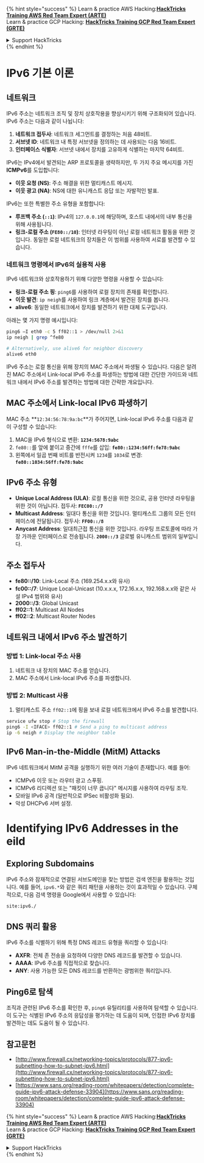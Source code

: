 {% hint style="success" %}
Learn & practice AWS Hacking:<img src="/.gitbook/assets/arte.png" alt="" data-size="line">[**HackTricks Training AWS Red Team Expert (ARTE)**](https://training.hacktricks.xyz/courses/arte)<img src="/.gitbook/assets/arte.png" alt="" data-size="line">\
Learn & practice GCP Hacking: <img src="/.gitbook/assets/grte.png" alt="" data-size="line">[**HackTricks Training GCP Red Team Expert (GRTE)**<img src="/.gitbook/assets/grte.png" alt="" data-size="line">](https://training.hacktricks.xyz/courses/grte)

<details>

<summary>Support HackTricks</summary>

* Check the [**subscription plans**](https://github.com/sponsors/carlospolop)!
* **Join the** 💬 [**Discord group**](https://discord.gg/hRep4RUj7f) or the [**telegram group**](https://t.me/peass) or **follow** us on **Twitter** 🐦 [**@hacktricks\_live**](https://twitter.com/hacktricks\_live)**.**
* **Share hacking tricks by submitting PRs to the** [**HackTricks**](https://github.com/carlospolop/hacktricks) and [**HackTricks Cloud**](https://github.com/carlospolop/hacktricks-cloud) github repos.

</details>
{% endhint %}


# IPv6 기본 이론

## 네트워크

IPv6 주소는 네트워크 조직 및 장치 상호작용을 향상시키기 위해 구조화되어 있습니다. IPv6 주소는 다음과 같이 나뉩니다:

1. **네트워크 접두사**: 네트워크 세그먼트를 결정하는 처음 48비트.
2. **서브넷 ID**: 네트워크 내 특정 서브넷을 정의하는 데 사용되는 다음 16비트.
3. **인터페이스 식별자**: 서브넷 내에서 장치를 고유하게 식별하는 마지막 64비트.

IPv6는 IPv4에서 발견되는 ARP 프로토콜을 생략하지만, 두 가지 주요 메시지를 가진 **ICMPv6**를 도입합니다:
- **이웃 요청 (NS)**: 주소 해결을 위한 멀티캐스트 메시지.
- **이웃 광고 (NA)**: NS에 대한 유니캐스트 응답 또는 자발적인 발표.

IPv6는 또한 특별한 주소 유형을 포함합니다:
- **루프백 주소 (`::1`)**: IPv4의 `127.0.0.1`에 해당하며, 호스트 내에서의 내부 통신을 위해 사용됩니다.
- **링크-로컬 주소 (`FE80::/10`)**: 인터넷 라우팅이 아닌 로컬 네트워크 활동을 위한 것입니다. 동일한 로컬 네트워크의 장치들은 이 범위를 사용하여 서로를 발견할 수 있습니다.

### 네트워크 명령에서 IPv6의 실용적 사용

IPv6 네트워크와 상호작용하기 위해 다양한 명령을 사용할 수 있습니다:
- **링크-로컬 주소 핑**: `ping6`를 사용하여 로컬 장치의 존재를 확인합니다.
- **이웃 발견**: `ip neigh`를 사용하여 링크 계층에서 발견된 장치를 봅니다.
- **alive6**: 동일한 네트워크에서 장치를 발견하기 위한 대체 도구입니다.

아래는 몇 가지 명령 예시입니다:
```bash
ping6 –I eth0 -c 5 ff02::1 > /dev/null 2>&1
ip neigh | grep ^fe80

# Alternatively, use alive6 for neighbor discovery
alive6 eth0
```
IPv6 주소는 로컬 통신을 위해 장치의 MAC 주소에서 파생될 수 있습니다. 다음은 알려진 MAC 주소에서 Link-local IPv6 주소를 파생하는 방법에 대한 간단한 가이드와 네트워크 내에서 IPv6 주소를 발견하는 방법에 대한 간략한 개요입니다.

## **MAC 주소에서 Link-local IPv6 파생하기**

MAC 주소 **`12:34:56:78:9a:bc`**가 주어지면, Link-local IPv6 주소를 다음과 같이 구성할 수 있습니다:

1. MAC을 IPv6 형식으로 변환: **`1234:5678:9abc`**
2. `fe80::`를 앞에 붙이고 중간에 `fffe`를 삽입: **`fe80::1234:56ff:fe78:9abc`**
3. 왼쪽에서 일곱 번째 비트를 반전시켜 `1234`를 `1034`로 변경: **`fe80::1034:56ff:fe78:9abc`**

## **IPv6 주소 유형**

- **Unique Local Address (ULA)**: 로컬 통신을 위한 것으로, 공용 인터넷 라우팅을 위한 것이 아닙니다. 접두사: **`FEC00::/7`**
- **Multicast Address**: 일대다 통신을 위한 것입니다. 멀티캐스트 그룹의 모든 인터페이스에 전달됩니다. 접두사: **`FF00::/8`**
- **Anycast Address**: 일대최근접 통신을 위한 것입니다. 라우팅 프로토콜에 따라 가장 가까운 인터페이스로 전송됩니다. **`2000::/3`** 글로벌 유니캐스트 범위의 일부입니다.

## **주소 접두사**
- **fe80::/10**: Link-Local 주소 (169.254.x.x와 유사)
- **fc00::/7**: Unique Local-Unicast (10.x.x.x, 172.16.x.x, 192.168.x.x와 같은 사설 IPv4 범위와 유사)
- **2000::/3**: Global Unicast
- **ff02::1**: Multicast All Nodes
- **ff02::2**: Multicast Router Nodes

## **네트워크 내에서 IPv6 주소 발견하기**

### 방법 1: Link-local 주소 사용
1. 네트워크 내 장치의 MAC 주소를 얻습니다.
2. MAC 주소에서 Link-local IPv6 주소를 파생합니다.

### 방법 2: Multicast 사용
1. 멀티캐스트 주소 `ff02::1`에 핑을 보내 로컬 네트워크에서 IPv6 주소를 발견합니다.
```bash
service ufw stop # Stop the firewall
ping6 -I <IFACE> ff02::1 # Send a ping to multicast address
ip -6 neigh # Display the neighbor table
```
## IPv6 Man-in-the-Middle (MitM) Attacks
IPv6 네트워크에서 MitM 공격을 실행하기 위한 여러 기술이 존재합니다. 예를 들어:

- ICMPv6 이웃 또는 라우터 광고 스푸핑.
- ICMPv6 리디렉션 또는 "패킷이 너무 큽니다" 메시지를 사용하여 라우팅 조작.
- 모바일 IPv6 공격 (일반적으로 IPSec 비활성화 필요).
- 악성 DHCPv6 서버 설정.


# Identifying IPv6 Addresses in the eild

## Exploring Subdomains
IPv6 주소와 잠재적으로 연결된 서브도메인을 찾는 방법은 검색 엔진을 활용하는 것입니다. 예를 들어, `ipv6.*`와 같은 쿼리 패턴을 사용하는 것이 효과적일 수 있습니다. 구체적으로, 다음 검색 명령을 Google에서 사용할 수 있습니다:
```bash
site:ipv6./
```
## DNS 쿼리 활용
IPv6 주소를 식별하기 위해 특정 DNS 레코드 유형을 쿼리할 수 있습니다:
- **AXFR**: 전체 존 전송을 요청하여 다양한 DNS 레코드를 발견할 수 있습니다.
- **AAAA**: IPv6 주소를 직접적으로 찾습니다.
- **ANY**: 사용 가능한 모든 DNS 레코드를 반환하는 광범위한 쿼리입니다.

## Ping6로 탐색
조직과 관련된 IPv6 주소를 확인한 후, `ping6` 유틸리티를 사용하여 탐색할 수 있습니다. 이 도구는 식별된 IPv6 주소의 응답성을 평가하는 데 도움이 되며, 인접한 IPv6 장치를 발견하는 데도 도움이 될 수 있습니다.

## 참고문헌

* [http://www.firewall.cx/networking-topics/protocols/877-ipv6-subnetting-how-to-subnet-ipv6.html](http://www.firewall.cx/networking-topics/protocols/877-ipv6-subnetting-how-to-subnet-ipv6.html)
* [https://www.sans.org/reading-room/whitepapers/detection/complete-guide-ipv6-attack-defense-33904](https://www.sans.org/reading-room/whitepapers/detection/complete-guide-ipv6-attack-defense-33904)

{% hint style="success" %}
Learn & practice AWS Hacking:<img src="/.gitbook/assets/arte.png" alt="" data-size="line">[**HackTricks Training AWS Red Team Expert (ARTE)**](https://training.hacktricks.xyz/courses/arte)<img src="/.gitbook/assets/arte.png" alt="" data-size="line">\
Learn & practice GCP Hacking: <img src="/.gitbook/assets/grte.png" alt="" data-size="line">[**HackTricks Training GCP Red Team Expert (GRTE)**<img src="/.gitbook/assets/grte.png" alt="" data-size="line">](https://training.hacktricks.xyz/courses/grte)

<details>

<summary>Support HackTricks</summary>

* Check the [**subscription plans**](https://github.com/sponsors/carlospolop)!
* **Join the** 💬 [**Discord group**](https://discord.gg/hRep4RUj7f) or the [**telegram group**](https://t.me/peass) or **follow** us on **Twitter** 🐦 [**@hacktricks\_live**](https://twitter.com/hacktricks\_live)**.**
* **Share hacking tricks by submitting PRs to the** [**HackTricks**](https://github.com/carlospolop/hacktricks) and [**HackTricks Cloud**](https://github.com/carlospolop/hacktricks-cloud) github repos.

</details>
{% endhint %}
